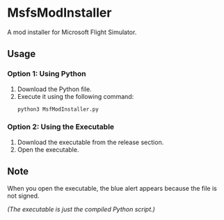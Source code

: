 # MsfsModInstaller

A mod installer for Microsoft Flight Simulator.

## Usage

### Option 1: Using Python

1. Download the Python file.
2. Execute it using the following command:
    ```bash
    python3 MsfModInstaller.py
    ```

### Option 2: Using the Executable

1. Download the executable from the release section.
2. Open the executable.

## Note

When you open the executable, the blue alert appears because the file is not signed.

*(The executable is just the compiled Python script.)*

